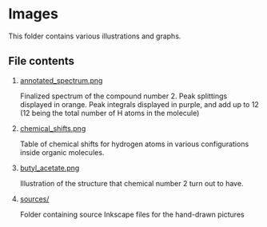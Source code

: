 # Images

This folder contains various illustrations and graphs.

## File contents

1. [annotated_spectrum.png](/images/annotated_spectrum.png)

    Finalized spectrum of the compound number 2.
    Peak splittings displayed in orange.
    Peak integrals displayed in purple, and add up to 12 (12 being the total number of H atoms in the molecule)

2. [chemical_shifts.png](chemical_shifts.png)

    Table of chemical shifts for hydrogen atoms in various configurations inside organic molecules.

3. [butyl_acetate.png](butyl_acetate.png)

    Illustration of the structure that chemical number 2 turn out to have.

4. [sources/](sources)

    Folder containing source Inkscape files for the hand-drawn pictures

